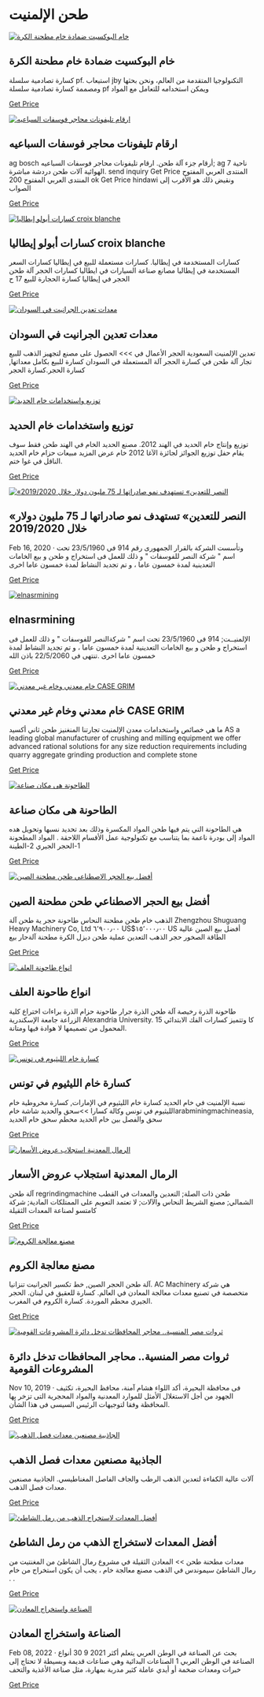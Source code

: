 # طحن الإلمنيت
<a href="https://mnn.zoosnet.net/LR/Chatpre.aspx?id=MNN94995150&p=https://vbl.co.za/" target="_blank">![خام البوكسيت ضمادة خام مطحنة الكرة](https://raw.githubusercontent.com/gcmcrusher/imgs/main/492.jpg)</a>
## خام البوكسيت ضمادة خام مطحنة الكرة
كسارة تصادمية سلسلة pf. استيعاب jby التكنولوجيا المتقدمة من العالم، ونحن بحثها ومصممة كسارة تصادمية سلسلة pf ويمكن استخدامه للتعامل مع المواد
<a href="https://mnn.zoosnet.net/LR/Chatpre.aspx?id=MNN94995150&p=https://vbl.co.za/" target="_blank">Get Price</a>
<a href="https://mnn.zoosnet.net/LR/Chatpre.aspx?id=MNN94995150&p=https://vbl.co.za/" target="_blank">![ارقام تليفونات محاجر فوسفات السباعيه](https://raw.githubusercontent.com/gcmcrusher/imgs/main/448.jpg)</a>
## ارقام تليفونات محاجر فوسفات السباعيه
ag bosch أرقام جزء آلة طحن. ارقام تليفونات محاجر فوسفات السباعيه; ag 7 ناحية الهوائية آلات طحن دردشة مباشرة. send inquiry Get Price المنتدى العربي المفتوح المنتدى العربي المفتوح 200 ok Get Price hindawi ونقيض ذلك هو الأقرب إلى الصواب 
<a href="https://mnn.zoosnet.net/LR/Chatpre.aspx?id=MNN94995150&p=https://vbl.co.za/" target="_blank">Get Price</a>
<a href="https://mnn.zoosnet.net/LR/Chatpre.aspx?id=MNN94995150&p=https://vbl.co.za/" target="_blank">![كسارات أبولو إيطاليا croix blanche](https://raw.githubusercontent.com/gcmcrusher/imgs/main/212.jpg)</a>
## كسارات أبولو إيطاليا croix blanche
كسارات المستخدمة في إيطاليا. كسارات مستعملة للبيع في إيطاليا كسارات السعر المستخدمة في إيطاليا مصانع صناعة السيارات في ايطاليا كسارات الحجر آلة طحن الحجر في إيطاليا كسارة الحجارة للبيع 17 ح 
<a href="https://mnn.zoosnet.net/LR/Chatpre.aspx?id=MNN94995150&p=https://vbl.co.za/" target="_blank">Get Price</a>
<a href="https://mnn.zoosnet.net/LR/Chatpre.aspx?id=MNN94995150&p=https://vbl.co.za/" target="_blank">![معدات تعدين الجرانيت في السودان](https://raw.githubusercontent.com/gcmcrusher/imgs/main/63.jpg)</a>
## معدات تعدين الجرانيت في السودان
تعدين الإلمنيت السعودية الحجر الأعمال في >>> الحصول على مصنع لتجهيز الذهب للبيع تجار آلة طحن في كسارة الحجر آلة المستعملة في السودان كسارة للبيع بكامل معداتها, كسارة الحجر.كسارة الحجر 
<a href="https://mnn.zoosnet.net/LR/Chatpre.aspx?id=MNN94995150&p=https://vbl.co.za/" target="_blank">Get Price</a>
<a href="https://mnn.zoosnet.net/LR/Chatpre.aspx?id=MNN94995150&p=https://vbl.co.za/" target="_blank">![توزيع واستخدامات خام الحديد](https://raw.githubusercontent.com/gcmcrusher/imgs/main/468.jpg)</a>
## توزيع واستخدامات خام الحديد
توزيع وإنتاج خام الحديد في الهند 2012. مصنع الحديد الخام في الهند طحن فقط سوف يقام حفل توزيع الجوائز لجائزة الآغا 2012 خام عرض المزيد مبيعات حزام خام الحديد الناقل في غوا ختم.
<a href="https://mnn.zoosnet.net/LR/Chatpre.aspx?id=MNN94995150&p=https://vbl.co.za/" target="_blank">Get Price</a>
<a href="https://mnn.zoosnet.net/LR/Chatpre.aspx?id=MNN94995150&p=https://vbl.co.za/" target="_blank">![«النصر للتعدين» تستهدف نمو صادراتها لـ 75 مليون دولار خلال 2019/2020](https://raw.githubusercontent.com/gcmcrusher/imgs/main/478.jpg)</a>
## «النصر للتعدين» تستهدف نمو صادراتها لـ 75 مليون دولار خلال 2019/2020
Feb 16, 2020 · وتأسست الشركة بالقرار الجمهورى رقم 914 فى 23/5/1960 تحت اسم " شركة النصر للفوسفات " و ذلك للعمل فى استخراج و طحن و بيع الخامات التعدينية لمدة خمسون عاما ، و تم تجديد النشاط لمدة خمسون عاما اخرى 
<a href="https://mnn.zoosnet.net/LR/Chatpre.aspx?id=MNN94995150&p=https://vbl.co.za/" target="_blank">Get Price</a>
<a href="https://mnn.zoosnet.net/LR/Chatpre.aspx?id=MNN94995150&p=https://vbl.co.za/" target="_blank">![elnasrmining](https://raw.githubusercontent.com/gcmcrusher/imgs/main/617.jpg)</a>
## elnasrmining
الإلمنيــت; 914 فى 23/5/1960 تحت اسم " شركةالنصر للفوسفات " و ذلك للعمل فى استخراج و طحن و بيع الخامات التعدينية لمدة خمسون عاما ، و تم تجديد النشاط لمدة خمسون عاما اخرى .تنتهى فى 22/5/2060 باذن الله 
<a href="https://mnn.zoosnet.net/LR/Chatpre.aspx?id=MNN94995150&p=https://vbl.co.za/" target="_blank">Get Price</a>
<a href="https://mnn.zoosnet.net/LR/Chatpre.aspx?id=MNN94995150&p=https://vbl.co.za/" target="_blank">![خام معدني وخام غير معدني CASE GRIM](https://raw.githubusercontent.com/gcmcrusher/imgs/main/424.jpg)</a>
## خام معدني وخام غير معدني CASE GRIM
ما هي خصائص واستخدامات معدن الإلمنيت تجارتنا المنغنيز طحن ثاني أكسيد AS a leading global manufacturer of crushing and milling equipment we offer advanced rational solutions for any size reduction requirements including quarry aggregate grinding production and complete stone 
<a href="https://mnn.zoosnet.net/LR/Chatpre.aspx?id=MNN94995150&p=https://vbl.co.za/" target="_blank">Get Price</a>
<a href="https://mnn.zoosnet.net/LR/Chatpre.aspx?id=MNN94995150&p=https://vbl.co.za/" target="_blank">![الطاحونة هى مكان صناعة](https://raw.githubusercontent.com/gcmcrusher/imgs/main/443.jpg)</a>
## الطاحونة هى مكان صناعة
هي الطاحونة التي يتم فيها طحن المواد المكسرة وذلك بعد تحديد نسبها وتحويل هده المواد إلى بودرة ناعمة بما يتناسب مع تكنولوجية عمل الأقسام اللاحقة . المواد المطحونة 1-الحجر الجيري 2-الطينة
<a href="https://mnn.zoosnet.net/LR/Chatpre.aspx?id=MNN94995150&p=https://vbl.co.za/" target="_blank">Get Price</a>
<a href="https://mnn.zoosnet.net/LR/Chatpre.aspx?id=MNN94995150&p=https://vbl.co.za/" target="_blank">![أفضل بيع الحجر الاصطناعي طحن مطحنة الصين](https://raw.githubusercontent.com/gcmcrusher/imgs/main/55.jpg)</a>
## أفضل بيع الحجر الاصطناعي طحن مطحنة الصين
الذهب خام طحن مطحنة النحاس طاحونة حجر ية طحن آلة Zhengzhou Shuguang Heavy Machinery Co, Ltd ٦٬٩٠٠٫٠٠ US$١٥٬٠٠٠٫٠٠ US أفضل بيع الصين عالية الطاقة الصخور حجر الذهب التعدين عملية طحن ديزل الكرة مطحنة آلةحار بيع 
<a href="https://mnn.zoosnet.net/LR/Chatpre.aspx?id=MNN94995150&p=https://vbl.co.za/" target="_blank">Get Price</a>
<a href="https://mnn.zoosnet.net/LR/Chatpre.aspx?id=MNN94995150&p=https://vbl.co.za/" target="_blank">![انواع طاحونة العلف](https://raw.githubusercontent.com/gcmcrusher/imgs/main/635.jpg)</a>
## انواع طاحونة العلف
طاحونة الذرة رخيصة آلة طحن الذرة جرار طاحونة حزام الذرة براءات اختراع كلية الزراعة جامعة الإسكندرية Alexandria University. 15 كا وتتميز كسارات الفك الابتدائي المحمول من تصميمها لا هوادة فيها ومتانة.
<a href="https://mnn.zoosnet.net/LR/Chatpre.aspx?id=MNN94995150&p=https://vbl.co.za/" target="_blank">Get Price</a>
<a href="https://mnn.zoosnet.net/LR/Chatpre.aspx?id=MNN94995150&p=https://vbl.co.za/" target="_blank">![كسارة خام الليثيوم في تونس](https://raw.githubusercontent.com/gcmcrusher/imgs/main/264.jpg)</a>
## كسارة خام الليثيوم في تونس
نسبة الإلمنيت في خام الحديد كسارة خام الليثيوم في الإمارات, كسارة مخروطية خام الليثيوم في تونس وكالة كسارا >>سحق والحديد شاشة خامarabminingmachineasia, سحق والفصل بين خام الحديد محطم سحق خام الحديد 
<a href="https://mnn.zoosnet.net/LR/Chatpre.aspx?id=MNN94995150&p=https://vbl.co.za/" target="_blank">Get Price</a>
<a href="https://mnn.zoosnet.net/LR/Chatpre.aspx?id=MNN94995150&p=https://vbl.co.za/" target="_blank">![الرمال المعدنية استجلاب عروض الأسعار](https://raw.githubusercontent.com/gcmcrusher/imgs/main/162.jpg)</a>
## الرمال المعدنية استجلاب عروض الأسعار
آلة طحن regrindingmachine طحن ذات الصلة; التعدين والمعدات في القطب الشمالي; مصنع الشريط النحاس والآلات; لا تعتمد التعويم على الممتلكات المادية; شركة كامتسو لصناعة المعدات الثقيلة
<a href="https://mnn.zoosnet.net/LR/Chatpre.aspx?id=MNN94995150&p=https://vbl.co.za/" target="_blank">Get Price</a>
<a href="https://mnn.zoosnet.net/LR/Chatpre.aspx?id=MNN94995150&p=https://vbl.co.za/" target="_blank">![مصنع معالجة الكروم](https://raw.githubusercontent.com/gcmcrusher/imgs/main/710.jpg)</a>
## مصنع معالجة الكروم
آلة طحن الحجر الصين, خط تكسير الجرانيت تنزانيا. AC Machinery هي شركة متخصصة في تصنيع معدات معالجة المعادن في العالم. كسارة للعقيق في لبنان. الحجر الجيري محطم الموردة. كسارة الكروم في المغرب.
<a href="https://mnn.zoosnet.net/LR/Chatpre.aspx?id=MNN94995150&p=https://vbl.co.za/" target="_blank">Get Price</a>
<a href="https://mnn.zoosnet.net/LR/Chatpre.aspx?id=MNN94995150&p=https://vbl.co.za/" target="_blank">![ثروات مصر المنسية.. محاجر المحافظات تدخل دائرة المشروعات القومية ](https://raw.githubusercontent.com/gcmcrusher/imgs/main/853.jpg)</a>
## ثروات مصر المنسية.. محاجر المحافظات تدخل دائرة المشروعات القومية 
Nov 10, 2019 · فى محافظة البحيرة، أكد اللواء هشام آمنة، محافظ البحيرة، تكثيف الجهود من أجل الاستغلال الأمثل للموارد المعدنية والمواد المحجرية التى تزخر بها المحافظة وفقا لتوجيهات الرئيس السيسى فى هذا الشأن.
<a href="https://mnn.zoosnet.net/LR/Chatpre.aspx?id=MNN94995150&p=https://vbl.co.za/" target="_blank">Get Price</a>
<a href="https://mnn.zoosnet.net/LR/Chatpre.aspx?id=MNN94995150&p=https://vbl.co.za/" target="_blank">![الجاذبية مصنعين معدات فصل الذهب](https://raw.githubusercontent.com/gcmcrusher/imgs/main/623.jpg)</a>
## الجاذبية مصنعين معدات فصل الذهب
آلات عالية الكفاءة لتعدين الذهب الرطب والجاف الفاصل المغناطيسي. الجاذبية مصنعين معدات فصل الذهب.
<a href="https://mnn.zoosnet.net/LR/Chatpre.aspx?id=MNN94995150&p=https://vbl.co.za/" target="_blank">Get Price</a>
<a href="https://mnn.zoosnet.net/LR/Chatpre.aspx?id=MNN94995150&p=https://vbl.co.za/" target="_blank">![أفضل المعدات لاستخراج الذهب من رمل الشاطئ](https://raw.githubusercontent.com/gcmcrusher/imgs/main/132.jpg)</a>
## أفضل المعدات لاستخراج الذهب من رمل الشاطئ
معدات مطحنة طحن >> المعادن الثقيلة في مشروع رمال الشاطئ من المغنتيت من رمال الشاطئ سيموندس في الذهب مصنع معالجة خام ، يجب أن يكون استخراج من خام . .
<a href="https://mnn.zoosnet.net/LR/Chatpre.aspx?id=MNN94995150&p=https://vbl.co.za/" target="_blank">Get Price</a>
<a href="https://mnn.zoosnet.net/LR/Chatpre.aspx?id=MNN94995150&p=https://vbl.co.za/" target="_blank">![الصناعة واستخراج المعادن](https://raw.githubusercontent.com/gcmcrusher/imgs/main/799.jpg)</a>
## الصناعة واستخراج المعادن
Feb 08, 2022 · بحث عن الصناعة في الوطن العربي يتعلم أكثر 2021 9 30 أنواع الصناعة في الوطن العربي 1 الصناعات البدائية وهي صناعات قديمة وبسيطة لا تحتاج إلى خبرات ومعدات ضخمة أو أيدي عاملة كثير مدربة بمهارة، مثل صناعة الأغذية والتحف 
<a href="https://mnn.zoosnet.net/LR/Chatpre.aspx?id=MNN94995150&p=https://vbl.co.za/" target="_blank">Get Price</a>
